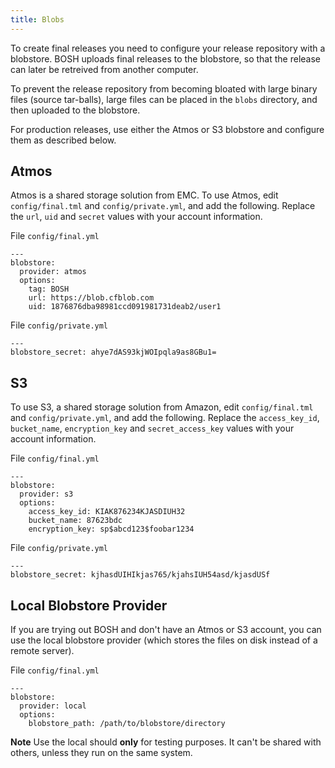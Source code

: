 ```yaml
---
title: Blobs
---
```


To create final releases you need to configure your release repository with a blobstore. BOSH uploads final releases to the blobstore, so that the release can later be retreived from another computer.

To prevent the release repository from becoming bloated with large binary files (source tar-balls), large files can be placed in the `blobs` directory, and then uploaded to the blobstore.

For production releases, use either the Atmos or S3 blobstore and configure them as described below.

## <a id='atmos'></a> Atmos ##

Atmos is a shared storage solution from EMC. To use Atmos, edit `config/final.tml` and `config/private.yml`, and add the following. Replace the `url`, `uid` and `secret` values with your account information.

File `config/final.yml`

    ---
    blobstore:
      provider: atmos
      options:
        tag: BOSH
        url: https://blob.cfblob.com
        uid: 1876876dba98981ccd091981731deab2/user1

File `config/private.yml`

    ---
    blobstore_secret: ahye7dAS93kjWOIpqla9as8GBu1=

## <a id='s3'></a>S3 ##

To use S3, a shared storage solution from Amazon, edit `config/final.tml` and `config/private.yml`, and add the following. Replace the `access_key_id`, `bucket_name`, `encryption_key` and `secret_access_key` values with your account information.

File `config/final.yml`

    ---
    blobstore:
      provider: s3
      options:
        access_key_id: KIAK876234KJASDIUH32
        bucket_name: 87623bdc
        encryption_key: sp$abcd123$foobar1234

File `config/private.yml`

    ---
    blobstore_secret: kjhasdUIHIkjas765/kjahsIUH54asd/kjasdUSf

## <a id="local"></a>Local Blobstore Provider ##

If you are trying out BOSH and don't have an Atmos or S3 account, you can use the local blobstore provider (which stores the files on disk instead of a remote server).

File `config/final.yml`

    ---
    blobstore:
      provider: local
      options:
        blobstore_path: /path/to/blobstore/directory

**Note** Use the local should **only** for testing purposes. It can't be shared with others, unless they run on the same system.
